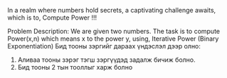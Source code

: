 In a realm where numbers hold secrets, a captivating challenge awaits, which is to, Compute Power !!!

Problem Description: We are given two numbers. The task is to compute Power(x,n) which means x to the power y, using, Iterative Power (Binary Exponentiation)
Бид тооны зэргийг дараах үндэслэл дээр олно:

1. Аливаа тооны зэрэг тэгш зэргүүдэд задалж бичиж болно.
2. Бид тооны 2 тын тооллыг харж болно
